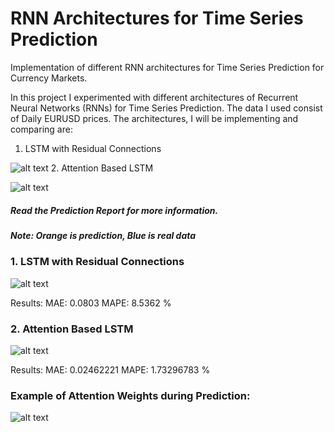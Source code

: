 # RNN Architectures for Time Series Prediction
Implementation of different RNN architectures for Time Series Prediction for Currency Markets. 

In this project I experimented with different architectures of Recurrent Neural Networks (RNNs) for Time Series Prediction. The data I used consist of Daily EURUSD prices. The architectures, I will be implementing and comparing are:

1.	LSTM with Residual Connections

![alt text](https://github.com/vinit97/Attention-Based-RNN-for-Time-Series-Prediction/blob/master/Pics/lstm_residual.png)
2.	Attention Based LSTM

![alt text](https://github.com/vinit97/Attention-Based-RNN-for-Time-Series-Prediction/blob/master/Pics/lstm_attention.png)

##### Read the Prediction Report for more information. 
##### Note: Orange is prediction, Blue is real data
### 1. LSTM with Residual Connections

![alt text](https://github.com/vinit97/Attention-Based-RNN-for-Time-Series-Prediction/blob/master/Pics/residual_pred.png)

Results: MAE: 0.0803 MAPE: 8.5362 %

### 2. Attention Based LSTM

![alt text](https://github.com/vinit97/Attention-Based-RNN-for-Time-Series-Prediction/blob/master/Pics/attention_pred.png)

Results: MAE: 0.02462221 MAPE: 1.73296783 %

### Example of Attention Weights during Prediction:

![alt text](https://github.com/vinit97/Attention-Based-RNN-for-Time-Series-Prediction/blob/master/Pics/attention_weight.png)
